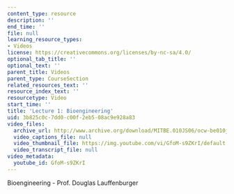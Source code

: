 ```yaml
---
content_type: resource
description: ''
end_time: ''
file: null
learning_resource_types:
- Videos
license: https://creativecommons.org/licenses/by-nc-sa/4.0/
optional_tab_title: ''
optional_text: ''
parent_title: Videos
parent_type: CourseSection
related_resources_text: ''
resource_index_text: ''
resourcetype: Video
start_time: ''
title: 'Lecture 1: Bioengineering'
uid: 3b825c0c-7dd0-c00f-2eb5-08ac9e928a83
video_files:
  archive_url: http://www.archive.org/download/MITBE.010JS06/ocw-be010j-07feb2006-220k.mp4
  video_captions_file: null
  video_thumbnail_file: https://img.youtube.com/vi/GfoM-s9ZKrI/default.jpg
  video_transcript_file: null
video_metadata:
  youtube_id: GfoM-s9ZKrI
---
```


Bioengineering - Prof. Douglas Lauffenburger

